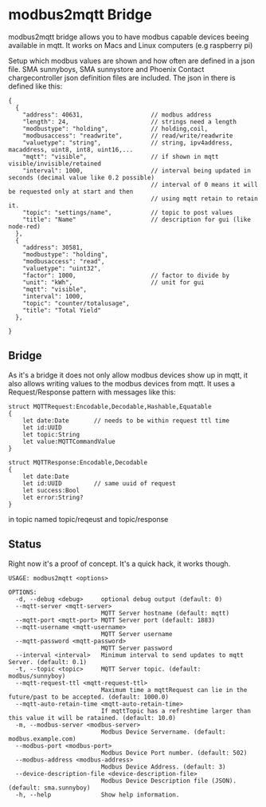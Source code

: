 # modbus2mqtt Bridge

modbus2mqtt bridge allows you to have modbus capable devices beeing available in mqtt. 
It works on Macs and Linux computers (e.g raspberry pi)

Setup which modbus values are shown and how often are defined in a json file. SMA sunnyboys, SMA sunnystore and Phoenix Contact chargecontroller json definition files are included.
The json in there is defined like this:

```
{
  {
    "address": 40631,                   // modbus address
    "length": 24,                       // strings need a length
    "modbustype": "holding",            // holding,coil,
    "modbusaccess": "readwrite",        // read/write/readwrite
    "valuetype": "string",              // string, ipv4address, macaddress, uint8, int8, uint16,...
    "mqtt": "visible",                  // if shown in mqtt visible/invisible/retained
    "interval": 1000,                   // interval being updated in seconds (decimal value like 0.2 possible)
                                        // interval of 0 means it will be requested only at start and then 
                                        // using mqtt retain to retain it.
    "topic": "settings/name",           // topic to post values
    "title": "Name"                     // description for gui (like node-red)
  },
  {
    "address": 30581,
    "modbustype": "holding",
    "modbusaccess": "read",
    "valuetype": "uint32",  
    "factor": 1000,                     // factor to divide by
    "unit": "kWh",                      // unit for gui
    "mqtt": "visible",
    "interval": 1000,
    "topic": "counter/totalusage",
    "title": "Total Yield"
  },

}
```

## Bridge

As it's a bridge it does not only allow modbus devices show up in mqtt, it also allows writing values to the modbus devices from mqtt.
It uses a Request/Response pattern with messages like this:

```
struct MQTTRequest:Encodable,Decodable,Hashable,Equatable
{
    let date:Date       // needs to be within request ttl time 
    let id:UUID
    let topic:String
    let value:MQTTCommandValue
}

struct MQTTResponse:Encodable,Decodable
{
    let date:Date
    let id:UUID         // same uuid of request
    let success:Bool
    let error:String?
}
```

in topic named topic/reqeust and topic/response


## Status

Right now it's a proof of concept. It's a quick hack, it works though. 



```
USAGE: modbus2mqtt <options>

OPTIONS:
  -d, --debug <debug>     optional debug output (default: 0)
  --mqtt-server <mqtt-server>
                          MQTT Server hostname (default: mqtt)
  --mqtt-port <mqtt-port> MQTT Server port (default: 1883)
  --mqtt-username <mqtt-username>
                          MQTT Server username
  --mqtt-password <mqtt-password>
                          MQTT Server password
  --interval <interval>   Minimum interval to send updates to mqtt Server. (default: 0.1)
  -t, --topic <topic>     MQTT Server topic. (default: modbus/sunnyboy)
  --mqtt-request-ttl <mqtt-request-ttl>
                          Maximum time a mqttRequest can lie in the future/past to be accepted. (default: 1000.0)
  --mqtt-auto-retain-time <mqtt-auto-retain-time>
                          If mqttTopic has a refreshtime larger than this value it will be ratained. (default: 10.0)
  -m, --modbus-server <modbus-server>
                          Modbus Device Servername. (default: modbus.example.com)
  --modbus-port <modbus-port>
                          Modbus Device Port number. (default: 502)
  --modbus-address <modbus-address>
                          Modbus Device Address. (default: 3)
  --device-description-file <device-description-file>
                          Modbus Device Description file (JSON). (default: sma.sunnyboy)
  -h, --help              Show help information.
```





